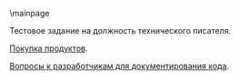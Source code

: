 \mainpage

Тестовое задание на должность технического писателя.

[Покупка продуктов](Покупка_продуктов.md).

[Вопросы к разработчикам для документирования кода](question.md).